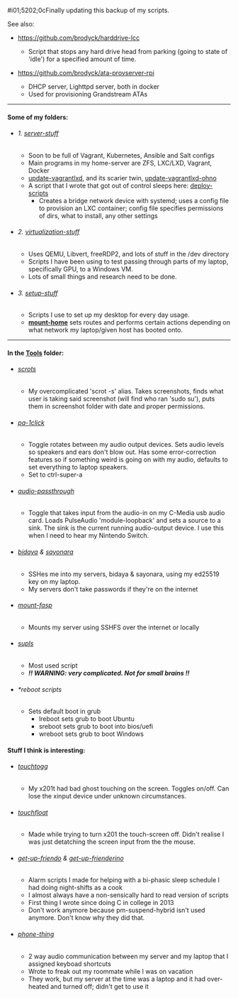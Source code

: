 #i01;5202;0cFinally updating this backup of my scripts.

See also:
- https://github.com/brodyck/harddrive-lcc
  - Script that stops any hard drive head from parking (going to state of 'idle') for a specified amount of time.

- https://github.com/brodyck/ata-provserver-rpi
  - DHCP server, Lighttpd server, both in docker
  - Used for provisioning Grandstream ATAs

---

#### Some of my folders:

- ###### 1. [server-stuff](https://github.com/brodyck/scripts/tree/master/server-stuff "server-stuff")
  - Soon to be full of Vagrant, Kubernetes, Ansible and Salt configs
  - Main programs in my home-server are ZFS, LXC/LXD, Vagrant, Docker
  - [update-vagrantlxd](https://github.com/brodyck/scripts/tree/master/server-stuff/update-vagrantlxd "update-vagrantlxd"), and its scarier twin, [update-vagrantlxd-ohno](https://github.com/brodyck/scripts/tree/master/server-stuff/update-vagrantlxd-ohno "update-vagrantlxd-ohno")
  - A script that I wrote that got out of control sleeps here: [deploy-scripts](https://github.com/brodyck/scripts/tree/master/server-stuff/deploy-scripts "deploy-scripts")
    - Creates a bridge network device with systemd; uses a config file to provision an LXC container; config file specifies permissions of dirs, what to install, any other settings

- ###### 2. [virtualization-stuff](https://github.com/brodyck/scripts/tree/master/virtualization-stuff "virtualization-stuff")
  - Uses QEMU, Libvert, freeRDP2, and lots of stuff in the /dev directory
  - Scripts I have been using to test passing through parts of my laptop, specifically GPU, to a Windows VM.
  - Lots of small things and research need to be done.

- ###### 3. [setup-stuff](https://github.com/brodyck/scripts/tree/master/setup-stuff "setup-stuff")  
  - Scripts I use to set up my desktop for every day usage.
  - **[mount-home](https://github.com/brodyck/scripts/blob/master/setup-stuff/mount-home "mount-home")** sets routes and performs certain actions depending on what network my laptop/given host has booted onto.

---

#### In the [Tools](https://github.com/brodyck/scripts/blob/master/tools "tools") folder:

- ###### [scrots](https://github.com/brodyck/scripts/blob/master/tools/scrots "scrots")
  - My overcomplicated 'scrot -s' alias. Takes screenshots, finds what user is taking said screenshot (will find who ran 'sudo su'), puts them in screenshot folder with date and proper permissions.

- ###### [pa-1click](https://github.com/brodyck/scripts/blob/master/pa-1click "pa-1click")
  - Toggle rotates between my audio output devices. Sets audio levels so speakers and ears don't blow out. Has some error-correction features so if something weird is going on with my audio, defaults to set everything to laptop speakers.
  - Set to ctrl-super-a

- ###### [audio-passthrough](https://github.com/brodyck/scripts/blob/master/audio-passthrough "audio-passthrough")
  - Toggle that takes input from the audio-in on my C-Media usb audio card. Loads PulseAudio 'module-loopback' and sets a source to a sink. The sink is the current running audio-output device. I use this when I need to hear my Nintendo Switch. 

- ###### [bidaya](https://github.com/brodyck/scripts/blob/master/tools/bidaya "bidaya") & [sayonara](https://github.com/brodyck/scripts/blob/master/tools/sayonara "sayonara")
  - SSHes me into my servers, bidaya & sayonara, using my ed25519 key on my laptop.
  - My servers don't take passwords if they're on the internet

- ###### [mount-fasp](https://github.com/brodyck/scripts/blob/master/tools/mount-fasp "mount-fasp")
  - Mounts my server using SSHFS over the internet or locally

- ###### [supls](https://github.com/brodyck/scripts/blob/master/tools/supls "supls")
  - Most used script  
  - ***!! WARNING: very complicated. Not for small brains !!***
  
- ###### *reboot scripts
  - Sets default boot in grub
    - lreboot sets grub to boot Ubuntu
    - sreboot sets grub to boot into bios/uefi
    - wreboot sets grub to boot Windows


#### Stuff I think is interesting:

- ###### [touchtogg](https://github.com/brodyck/scripts/blob/master/outofdate/touchtogg "touchtogg")  
  - My x201t had bad ghost touching on the screen. Toggles on/off. Can lose the xinput device under unknown circumstances.

- ###### [touchfloat](https://github.com/brodyck/scripts/blob/master/outofdate/touchfloat "touchfloat")
  - Made while trying to turn x201 the touch-screen off. Didn't realise I was just detatching the screen input from the the mouse. 

- ###### [get-up-friendo](https://github.com/brodyck/scripts/blob/master/outofdate/get-up-friendo "get-up-friendo") & [get-up-frienderino](https://github.com/brodyck/scripts/blob/master/outofdate/get-up-frienderino "get-up-friendorino")  
  - Alarm scripts I made for helping with a bi-phasic sleep schedule I had doing night-shifts as a cook
  - I almost always have a non-sensically hard to read version of scripts
  - First thing I wrote since doing C in college in 2013
  - Don't work anymore because pm-suspend-hybrid isn't used anymore. Don't know why they did that.

- ###### [phone-thing](https://github.com/brodyck/scripts/blob/master/phone-thing "phone-thing")
  - 2 way audio communication between my server and my laptop that I assigned keyboad shortcuts
  - Wrote to freak out my roommate while I was on vacation
  - They work, but my server at the time was a laptop and it had over-heated and turned off; didn't get to use it
